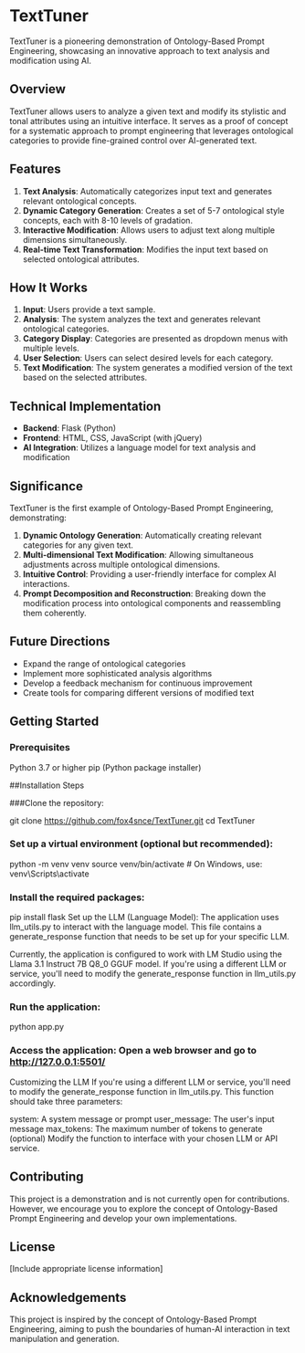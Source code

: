 # TextTuner

TextTuner is a pioneering demonstration of Ontology-Based Prompt Engineering, showcasing an innovative approach to text analysis and modification using AI.

## Overview

TextTuner allows users to analyze a given text and modify its stylistic and tonal attributes using an intuitive interface. It serves as a proof of concept for a systematic approach to prompt engineering that leverages ontological categories to provide fine-grained control over AI-generated text.

## Features

1. **Text Analysis**: Automatically categorizes input text and generates relevant ontological concepts.
2. **Dynamic Category Generation**: Creates a set of 5-7 ontological style concepts, each with 8-10 levels of gradation.
3. **Interactive Modification**: Allows users to adjust text along multiple dimensions simultaneously.
4. **Real-time Text Transformation**: Modifies the input text based on selected ontological attributes.

## How It Works

1. **Input**: Users provide a text sample.
2. **Analysis**: The system analyzes the text and generates relevant ontological categories.
3. **Category Display**: Categories are presented as dropdown menus with multiple levels.
4. **User Selection**: Users can select desired levels for each category.
5. **Text Modification**: The system generates a modified version of the text based on the selected attributes.

## Technical Implementation

- **Backend**: Flask (Python)
- **Frontend**: HTML, CSS, JavaScript (with jQuery)
- **AI Integration**: Utilizes a language model for text analysis and modification

## Significance

TextTuner is the first example of Ontology-Based Prompt Engineering, demonstrating:

1. **Dynamic Ontology Generation**: Automatically creating relevant categories for any given text.
2. **Multi-dimensional Text Modification**: Allowing simultaneous adjustments across multiple ontological dimensions.
3. **Intuitive Control**: Providing a user-friendly interface for complex AI interactions.
4. **Prompt Decomposition and Reconstruction**: Breaking down the modification process into ontological components and reassembling them coherently.

## Future Directions

- Expand the range of ontological categories
- Implement more sophisticated analysis algorithms
- Develop a feedback mechanism for continuous improvement
- Create tools for comparing different versions of modified text

## Getting Started

### Prerequisites
Python 3.7 or higher
pip (Python package installer)

##Installation Steps

###Clone the repository:

git clone https://github.com/fox4snce/TextTuner.git
cd TextTuner

### Set up a virtual environment (optional but recommended):

python -m venv venv
source venv/bin/activate  # On Windows, use: venv\Scripts\activate

### Install the required packages:

pip install flask
Set up the LLM (Language Model): The application uses llm_utils.py to interact with the language model. This file contains a generate_response function that needs to be set up for your specific LLM.

Currently, the application is configured to work with LM Studio using the Llama 3.1 Instruct 7B Q8_0 GGUF model. If you're using a different LLM or service, you'll need to modify the generate_response function in llm_utils.py accordingly.

### Run the application:

python app.py

### Access the application: Open a web browser and go to http://127.0.0.1:5501/

Customizing the LLM
If you're using a different LLM or service, you'll need to modify the generate_response function in llm_utils.py. This function should take three parameters:

system: A system message or prompt
user_message: The user's input message
max_tokens: The maximum number of tokens to generate (optional)
Modify the function to interface with your chosen LLM or API service.

## Contributing

This project is a demonstration and is not currently open for contributions. However, we encourage you to explore the concept of Ontology-Based Prompt Engineering and develop your own implementations.

## License

[Include appropriate license information]

## Acknowledgements

This project is inspired by the concept of Ontology-Based Prompt Engineering, aiming to push the boundaries of human-AI interaction in text manipulation and generation.
